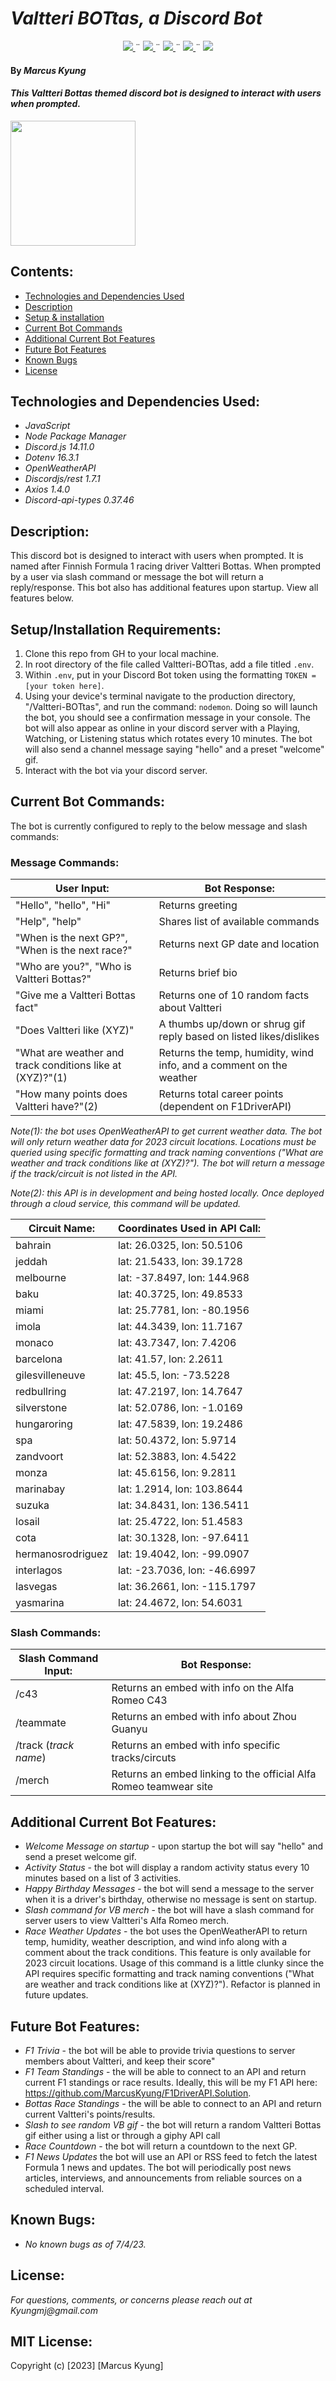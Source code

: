 # _Valtteri BOTtas, a Discord Bot_

<div align="center">
    <!-- Project Shields -->
    <div align="center">
        <a href="https://github.com/MarcusKyung/Valtteri-BOTtas/graphs/contributors">
            <img src="https://img.shields.io/github/contributors/MarcusKyung/valtteri-Bottas.svg?style=plastic">
        </a>
        ¨
        <a href="https://github.com/MarcusKyung/Valtteri-BOTtas/stargazers">
            <img src="https://img.shields.io/github/stars/MarcusKyung/valtteri-Bottas.svg?color=yellow&style=plastic">
        </a>
        ¨
        <a href="https://github.com/MarcusKyung/Valtteri-BOTtas/issues">
            <img src="https://img.shields.io/github/issues/MarcusKyung/valtteri-Bottas?style=plastic">
        </a>
        ¨
        <a href="https://github.com/MarcusKyung/Valtteri-BOTtas/blob/main/license.txt">
            <img src="https://img.shields.io/github/license/MarcusKyung/Valtteri-BOTtas?color=orange&style=plastic">
        </a>
        ¨
        <a href="https://linkedin.com/in/MarcusKyung">
            <img src="https://img.shields.io/badge/-LinkedIn-black.svg?style=plastic&logo=linkedin&colorB=2867B2">
        </a>
    </div>
</div>

#### By _**Marcus Kyung**_

#### _This Valtteri Bottas themed discord bot is designed to interact with users when prompted._

<img src="https://media1.giphy.com/media/6iWedW7q9zHBEYg0RZ/giphy.gif?cid=ecf05e47eqjaypjag2d96ugvqb9aj5t8to39pzq7ldluz5u2&ep=v1_gifs_search&rid=giphy.gif&ct=g" width="200"/>

## Contents:

- [Technologies and Dependencies Used](#technologies-and-dependencies-used)
- [Description](#description)
- [Setup & installation](#setupinstallation-requirements)
- [Current Bot Commands](#current-bot-commands)
- [Additional Current Bot Features](#additional-current-bot-features)
- [Future Bot Features](#future-bot-features)
- [Known Bugs](#known-bugs)
- [License](#license)

## Technologies and Dependencies Used:

- _JavaScript_
- _Node Package Manager_
- _Discord.js 14.11.0_
- _Dotenv 16.3.1_
- _OpenWeatherAPI_
- _Discordjs/rest 1.7.1_
- _Axios 1.4.0_
- _Discord-api-types 0.37.46_

## Description:

This discord bot is designed to interact with users when prompted. It is named after Finnish Formula 1 racing driver Valtteri Bottas. When prompted by a user via slash command or message the bot will return a reply/response. This bot also has additional features upon startup. View all features below.

## Setup/Installation Requirements:

1. Clone this repo from GH to your local machine.
2. In root directory of the file called Valtteri-BOTtas, add a file titled `.env`.
3. Within `.env`, put in your Discord Bot token using the formatting `TOKEN = [your token here]`.
4. Using your device's terminal navigate to the production directory, "/Valtteri-BOTtas", and run the command: `nodemon`. Doing so will launch the bot, you should see a confirmation message in your console. The bot will also appear as online in your discord server with a Playing, Watching, or Listening status which rotates every 10 minutes. The bot will also send a channel message saying "hello" and a preset "welcome" gif.
5. Interact with the bot via your discord server.

## Current Bot Commands:

The bot is currently configured to reply to the below message and slash commands:

### Message Commands:

| User Input:                                               | Bot Response:                                                       |
| --------------------------------------------------------- | ------------------------------------------------------------------- |
| "Hello", "hello", "Hi"                                    | Returns greeting                                                    |
| "Help", "help"                                            | Shares list of available commands                                   |
| "When is the next GP?", "When is the next race?"          | Returns next GP date and location                                   |
| "Who are you?", "Who is Valtteri Bottas?"                 | Returns brief bio                                                   |
| "Give me a Valtteri Bottas fact"                          | Returns one of 10 random facts about Valtteri                       |
| "Does Valtteri like (XYZ)"                                | A thumbs up/down or shrug gif reply based on listed likes/dislikes  |
| "What are weather and track conditions like at (XYZ)?"(1) | Returns the temp, humidity, wind info, and a comment on the weather |
| "How many points does Valtteri have?"(2)                  | Returns total career points (dependent on F1DriverAPI)              |

_Note(1): the bot uses OpenWeatherAPI to get current weather data. The bot will only return weather data for 2023 circuit locations. Locations must be queried using specific formatting and track naming conventions ("What are weather and track conditions like at (XYZ)?"). The bot will return a message if the track/circuit is not listed in the API._

_Note(2): this API is in development and being hosted locally. Once deployed through a cloud service, this command will be updated._

| Circuit Name:     | Coordinates Used in API Call: |
| ----------------- | ----------------------------- |
| bahrain           | lat: 26.0325, lon: 50.5106    |
| jeddah            | lat: 21.5433, lon: 39.1728    |
| melbourne         | lat: -37.8497, lon: 144.968   |
| baku              | lat: 40.3725, lon: 49.8533    |
| miami             | lat: 25.7781, lon: -80.1956   |
| imola             | lat: 44.3439, lon: 11.7167    |
| monaco            | lat: 43.7347, lon: 7.4206     |
| barcelona         | lat: 41.57, lon: 2.2611       |
| gilesvilleneuve   | lat: 45.5, lon: -73.5228      |
| redbullring       | lat: 47.2197, lon: 14.7647    |
| silverstone       | lat: 52.0786, lon: -1.0169    |
| hungaroring       | lat: 47.5839, lon: 19.2486    |
| spa               | lat: 50.4372, lon: 5.9714     |
| zandvoort         | lat: 52.3883, lon: 4.5422     |
| monza             | lat: 45.6156, lon: 9.2811     |
| marinabay         | lat: 1.2914, lon: 103.8644    |
| suzuka            | lat: 34.8431, lon: 136.5411   |
| losail            | lat: 25.4722, lon: 51.4583    |
| cota              | lat: 30.1328, lon: -97.6411   |
| hermanosrodriguez | lat: 19.4042, lon: -99.0907   |
| interlagos        | lat: -23.7036, lon: -46.6997  |
| lasvegas          | lat: 36.2661, lon: -115.1797  |
| yasmarina         | lat: 24.4672, lon: 54.6031    |

### Slash Commands:

| Slash Command Input:  | Bot Response:                                                     |
| --------------------- | ----------------------------------------------------------------- |
| /c43                  | Returns an embed with info on the Alfa Romeo C43                  |
| /teammate             | Returns an embed with info about Zhou Guanyu                      |
| /track (_track name_) | Returns an embed with info specific tracks/circuts                |
| /merch                | Returns an embed linking to the official Alfa Romeo teamwear site |

## Additional Current Bot Features:

- _Welcome Message on startup_ - upon startup the bot will say "hello" and send a preset welcome gif.
- _Activity Status_ - the bot will display a random activity status every 10 minutes based on a list of 3 activities.
- _Happy Birthday Messages_ - the bot will send a message to the server when it is a driver's birthday, otherwise no message is sent on startup.
- _Slash command for VB merch_ - the bot will have a slash command for server users to view Valtteri's Alfa Romeo merch.
- _Race Weather Updates_ - the bot uses the OpenWeatherAPI to return temp, humidity, weather description, and wind info along with a comment about the track conditions. This feature is only available for 2023 circuit locations. Usage of this command is a little clunky since the API requires specific formatting and track naming conventions ("What are weather and track conditions like at (XYZ)?"). Refactor is planned in future updates.

## Future Bot Features:

- _F1 Trivia_ - the bot will be able to provide trivia questions to server members about Valtteri, and keep their score"
- _F1 Team Standings_ - the will be able to connect to an API and return current F1 standings or race results. Ideally, this will be my F1 API here: https://github.com/MarcusKyung/F1DriverAPI.Solution.
- _Bottas Race Standings_ - the will be able to connect to an API and return current Valtteri's points/results.
- _Slash to see random VB gif_ - the bot will return a random Valtteri Bottas gif either using a list or through a giphy API call
- _Race Countdown_ - the bot will return a countdown to the next GP.
- _F1 News Updates_ the bot will use an API or RSS feed to fetch the latest Formula 1 news and updates. The bot will periodically post news articles, interviews, and announcements from reliable sources on a scheduled interval.

## Known Bugs:

- _No known bugs as of 7/4/23._

## License:

_For questions, comments, or concerns please reach out at Kyungmj@gmail.com_

## MIT License:

Copyright (c) [2023] [Marcus Kyung]
